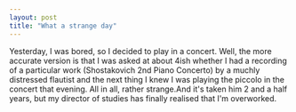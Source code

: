```yaml
---
layout: post
title: "What a strange day"
---
```

Yesterday, I was bored, so I decided to play in a concert. Well, the more
accurate version is that I was asked at about 4ish whether I had a recording
of a particular work (Shostakovich 2nd Piano Concerto) by a muchly distressed
flautist and the next thing I knew I was playing the piccolo in the concert
that evening. All in all, rather strange.And it's taken him 2 and a half
years, but my director of studies has finally realised that I'm overworked.

